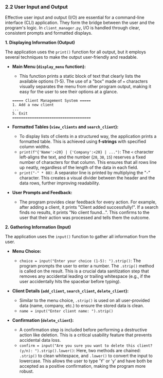 ### **2.2 User Input and Output**

Effective user input and output (I/O) are essential for a command-line interface (CLI) application. They form the bridge between the user and the program's logic. In `client_manager.py`, I/O is handled through clear, consistent prompts and formatted displays.

**1. Displaying Information (Output)**

The application uses the `print()` function for all output, but it employs several techniques to make the output user-friendly and readable.

*   **Main Menu (`display_menu` function):**
    *   This function prints a static block of text that clearly lists the available options (1-5). The use of a "box" made of `=` characters visually separates the menu from other program output, making it easy for the user to see their options at a glance.
    ```
    ===== Client Management System =====
    1. Add a new client
    ...
    5. Exit
    ====================================
    ```

*   **Formatted Tables (`view_clients` and `search_client`):**
    *   To display lists of clients in a structured way, the application prints a formatted table. This is achieved using **f-strings** with specified column widths.
    *   `print(f"{'Name':<20} | {'Company':<20} | ...")`: The `<` character left-aligns the text, and the number (`20`, `30`, `15`) reserves a fixed number of characters for that column. This ensures that all rows line up neatly, regardless of the length of the data in each field.
    *   `print("-" * 88)`: A separator line is printed by multiplying the "-" character. This creates a visual divider between the header and the data rows, further improving readability.

*   **User Prompts and Feedback:**
    *   The program provides clear feedback for every action. For example, after adding a client, it prints "Client added successfully!". If a search finds no results, it prints "No client found...". This confirms to the user that their action was processed and tells them the outcome.

**2. Gathering Information (Input)**

The application uses the `input()` function to gather all information from the user.

*   **Menu Choice:**
    *   `choice = input("Enter your choice (1-5): ").strip()`: The program prompts the user to enter a number. The `.strip()` method is called on the result. This is a crucial data sanitization step that removes any accidental leading or trailing whitespace (e.g., if the user accidentally hits the spacebar before typing).

*   **Client Details (`add_client`, `search_client`, `delete_client`):**
    *   Similar to the menu choice, `.strip()` is used on all user-provided data (name, company, etc.) to ensure the stored data is clean.
    *   `name = input("Enter client name: ").strip()`

*   **Confirmation (`delete_client`):**
    *   A confirmation step is included before performing a destructive action like deletion. This is a critical usability feature that prevents accidental data loss.
    *   `confirm = input("Are you sure you want to delete this client? (y/n): ").strip().lower()`: Here, two methods are chained: `.strip()` to clean whitespace, and `.lower()` to convert the input to lowercase. This allows the user to type 'Y' or 'y' and have both be accepted as a positive confirmation, making the program more robust.